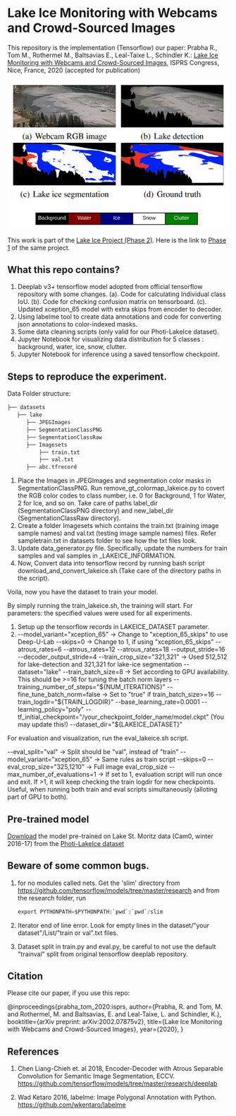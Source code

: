 # Lake Ice Monitoring with Webcams and Crowd-Sourced Images

This repository is the implementation (Tensorflow) our paper:
Prabha R., Tom M., Rothermel M., Baltsavias E., Leal-​Taixe L., Schindler K.: [Lake Ice Monitoring with Webcams and Crowd-​Sourced Images](https://arxiv.org/pdf/2002.07875.pdf), ISPRS Congress, Nice, France, 2020 (accepted for publication)

![Lake Detection and Lake Ice Monitoring](images/lakeice_webcams.png)

This work is part of the [Lake Ice Project (Phase 2)](https://prs.igp.ethz.ch/research/current_projects/integrated-lake-ice-monitoring-and-generation-of-sustainable--re.html). Here is the link to [Phase 1](https://prs.igp.ethz.ch/research/completed_projects/integrated-monitoring-of-ice-in-selected-swiss-lakes.html) of the same project. 

## What this repo contains?
1. Deeplab v3+ tensorflow model adopted from official tensorflow repository with some changes.
  (a). Code for calculating Individual class IoU. 
  (b). Code for checking confusion matrix on tensorboard.
  (c). Updated xception_65 model with extra skips from encoder to decoder.
2. Using labelme tool to create data annotations and code for converting json annotations to color-indexed masks.
3. Some data cleaning scripts (only valid for our Photi-LakeIce dataset).
4. Jupyter Notebook for visualizing data distribution for 5 classes : background, water, ice, snow, clutter.
5. Jupyter Notebook for inference using a saved tensorflow checkpoint.

## Steps to reproduce the experiment.

Data
Folder structure:
  ```bash
├── datasets
    ├── lake
        ├── JPEGImages
        ├── SegmentationClassPNG
        ├── SegmentationClassRaw
        ├── Imagesets
            ├── train.txt
            ├── val.txt
        ├── abc.tfrecord

```
1. Place the Images in JPEGImages and segmentation color masks in SegmentationClassPNG. Run remove_gt_colormap_lakeice.py to covert the RGB color codes to class number, i.e. 0 for Background, 1 for Water, 2 for Ice, and so on. Take care of paths label_dir (SegmentationClassPNG directory) and new_label_dir (SegmentationClassRaw directory).
2. Create a folder Imagesets which contains the train.txt (training image sample names) and val.txt (testing image sample names) files. Refer sampletrain.txt in datasets folder to see how the txt files look.
3. Update data_generator.py file. Specifically, update the numbers for train samples and val samples in _LAKEICE_INFORMATION.
3. Now, Convert data into tensorflow record by running bash script download_and_convert_lakeice.sh (Take care of the directory paths in the script).

Voila, now you have the dataset to train your model.


By simply running the train_lakeice.sh, the training will start.
For parameters: the specified values were used for all experiments.
1. Setup up the tensorflow records in LAKEICE_DATASET parameter.
2. --model_variant="xception_65" -> Change to "xception_65_skips" to use Deep-U-Lab 
   --skips=0                     -> Change to 1, if using "xception_65_skips" 
   --atrous_rates=6 
   --atrous_rates=12 
   --atrous_rates=18 
   --output_stride=16 
   --decoder_output_stride=4 
   --train_crop_size="321,321"   -> Used 512,512 for lake-detection and 321,321 for lake-ice segmentation 
   --dataset="lake" 
   --train_batch_size=8          -> Set according to GPU availability. This should be >=16 for tuning the batch norm layers 
   --training_number_of_steps="${NUM_ITERATIONS}"
   --fine_tune_batch_norm=false  -> Set to "true" if train_batch_size>=16 
   --train_logdir="${TRAIN_LOGDIR}" 
   --base_learning_rate=0.0001 
   --learning_policy="poly" 
   --tf_initial_checkpoint="/your_checkpoint_folder_name/model.ckpt" (You may update this!) 
   --dataset_dir="${LAKEICE_DATASET}" 
   

For evaluation and visualization, run the eval_lakeice.sh script.
  
   --eval_split="val"             -> Split should be "val", instead of "train" 
   --model_variant="xception_65"  -> Same rules as train script
   --skips=0 
   --eval_crop_size="325,1210"    -> Full image eval_crop_size 
   --max_number_of_evaluations=1  -> If set to 1, evaluation script will run once and exit. If >1, it will keep checking the train logdir for new checkpoints. Useful, when running both train and eval scripts simultaneously (alloting part of GPU to both). 

## Pre-trained model
[Download](https://share.phys.ethz.ch/~pf/tommdata/Pre-trained_Model.tar.xz) the model pre-trained on Lake St. Moritz data (Cam0, winter 2016-17) from the [Photi-LakeIce dataset](https://github.com/czarmanu/photi-lakeice-dataset)

## Beware of some common bugs.
1. for no modules called nets.
   Get the 'slim' directory from https://github.com/tensorflow/models/tree/master/research and from the research folder, run 
   ```python
   export PYTHONPATH=$PYTHONPATH:`pwd`:`pwd`/slim
   ```
2. Iterator end of line error.
   Look for empty lines in the dataset/"your dataset"/List/"train or val".txt files.
  
3. Dataset split  in train.py and eval.py, be careful to not use the default "trainval" split from original tensorflow deeplab    repository.

## Citation
Please cite our paper, if you use this repo:

@inproceedings{prabha_tom_2020:isprs,
author={Prabha, R. and Tom, M. and Rothermel, M. and Baltsavias, E. and Leal-Taixe, L. and Schindler, K.},
booktitle={arXiv preprint: arXiv:2002.07875v2},
title={Lake Ice Monitoring with Webcams and Crowd-Sourced Images},
year={2020},
}


## References
1. Chen Liang-Chieh et. al 2018, Encoder-Decoder with Atrous Separable Convolution for Semantic Image Segmentation, ECCV. https://github.com/tensorflow/models/tree/master/research/deeplab
    
2. Wad Ketaro 2016, labelme: Image Polygonal Annotation with Python. https://github.com/wkentaro/labelme

